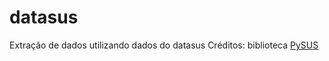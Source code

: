 # datasus
Extração de dados utilizando dados do datasus
Créditos: biblioteca [PySUS](https://github.com/AlertaDengue/PySUS)

